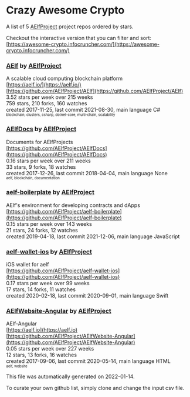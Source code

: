 # Crazy Awesome Crypto
A list of 5 [AElfProject](https://github.com/AElfProject) project repos ordered by stars.  

Checkout the interactive version that you can filter and sort: 
[https://awesome-crypto.infocruncher.com/](https://awesome-crypto.infocruncher.com/)  


### [AElf](https://github.com/AElfProject/AElf) by [AElfProject](https://github.com/AElfProject)  
A scalable cloud computing blockchain platform  
[https://aelf.io/](https://aelf.io/)  
[https://github.com/AElfProject/AElf](https://github.com/AElfProject/AElf)  
3.52 stars per week over 215 weeks  
759 stars, 210 forks, 160 watches  
created 2017-11-25, last commit 2021-08-30, main language C#  
<sub><sup>blockchain, clusters, csharp, dotnet-core, multi-chain, scalability</sup></sub>


### [AElfDocs](https://github.com/AElfProject/AElfDocs) by [AElfProject](https://github.com/AElfProject)  
Documents  for AElfProjects  
[https://github.com/AElfProject/AElfDocs](https://github.com/AElfProject/AElfDocs)  
0.16 stars per week over 211 weeks  
33 stars, 9 forks, 18 watches  
created 2017-12-26, last commit 2018-04-04, main language None  
<sub><sup>aelf, blockchain, documentation</sup></sub>


### [aelf-boilerplate](https://github.com/AElfProject/aelf-boilerplate) by [AElfProject](https://github.com/AElfProject)  
AElf's environment for developing contracts and dApps  
[https://github.com/AElfProject/aelf-boilerplate](https://github.com/AElfProject/aelf-boilerplate)  
0.15 stars per week over 143 weeks  
21 stars, 24 forks, 12 watches  
created 2019-04-18, last commit 2021-12-06, main language JavaScript  


### [aelf-wallet-ios](https://github.com/AElfProject/aelf-wallet-ios) by [AElfProject](https://github.com/AElfProject)  
iOS wallet for aelf  
[https://github.com/AElfProject/aelf-wallet-ios](https://github.com/AElfProject/aelf-wallet-ios)  
0.17 stars per week over 99 weeks  
17 stars, 14 forks, 11 watches  
created 2020-02-18, last commit 2020-09-01, main language Swift  


### [AElfWebsite-Angular](https://github.com/AElfProject/AElfWebsite-Angular) by [AElfProject](https://github.com/AElfProject)  
AElf-Angular  
[https://aelf.io](https://aelf.io)  
[https://github.com/AElfProject/AElfWebsite-Angular](https://github.com/AElfProject/AElfWebsite-Angular)  
0.05 stars per week over 227 weeks  
12 stars, 13 forks, 16 watches  
created 2017-09-06, last commit 2020-05-14, main language HTML  
<sub><sup>aelf, website</sup></sub>


This file was automatically generated on 2022-01-14.  

To curate your own github list, simply clone and change the input csv file.  